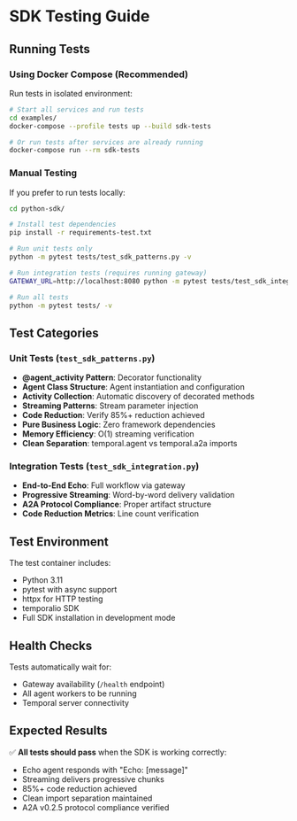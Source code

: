 # SDK Testing Guide

## Running Tests

### Using Docker Compose (Recommended)

Run tests in isolated environment:

```bash
# Start all services and run tests
cd examples/
docker-compose --profile tests up --build sdk-tests

# Or run tests after services are already running
docker-compose run --rm sdk-tests
```

### Manual Testing

If you prefer to run tests locally:

```bash
cd python-sdk/

# Install test dependencies
pip install -r requirements-test.txt

# Run unit tests only
python -m pytest tests/test_sdk_patterns.py -v

# Run integration tests (requires running gateway)
GATEWAY_URL=http://localhost:8080 python -m pytest tests/test_sdk_integration.py -v

# Run all tests
python -m pytest tests/ -v
```

## Test Categories

### Unit Tests (`test_sdk_patterns.py`)
- **@agent_activity Pattern**: Decorator functionality
- **Agent Class Structure**: Agent instantiation and configuration
- **Activity Collection**: Automatic discovery of decorated methods
- **Streaming Patterns**: Stream parameter injection
- **Code Reduction**: Verify 85%+ reduction achieved
- **Pure Business Logic**: Zero framework dependencies
- **Memory Efficiency**: O(1) streaming verification
- **Clean Separation**: temporal.agent vs temporal.a2a imports

### Integration Tests (`test_sdk_integration.py`)
- **End-to-End Echo**: Full workflow via gateway
- **Progressive Streaming**: Word-by-word delivery validation
- **A2A Protocol Compliance**: Proper artifact structure
- **Code Reduction Metrics**: Line count verification

## Test Environment

The test container includes:
- Python 3.11
- pytest with async support
- httpx for HTTP testing
- temporalio SDK
- Full SDK installation in development mode

## Health Checks

Tests automatically wait for:
- Gateway availability (`/health` endpoint)
- All agent workers to be running
- Temporal server connectivity

## Expected Results

✅ **All tests should pass** when the SDK is working correctly:
- Echo agent responds with "Echo: [message]"
- Streaming delivers progressive chunks
- 85%+ code reduction achieved
- Clean import separation maintained
- A2A v0.2.5 protocol compliance verified